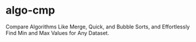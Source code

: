# algo-cmp
Compare Algorithms Like Merge, Quick, and Bubble Sorts, and Effortlessly Find Min and Max Values for Any Dataset.
